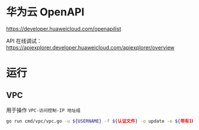 # 华为云 OpenAPI

https://developer.huaweicloud.com/openapilist

API 在线调试：https://apiexplorer.developer.huaweicloud.com/apiexplorer/overview

# 运行

## VPC

用于操作 `VPC-访问控制-IP 地址组`

```bash
go run cmd/vpc/vpc.go -u ${USERNAME} -f ${认证文件} -o update -e ${带有IP地址组的Excel}.xlsx --log-level=debug
```
